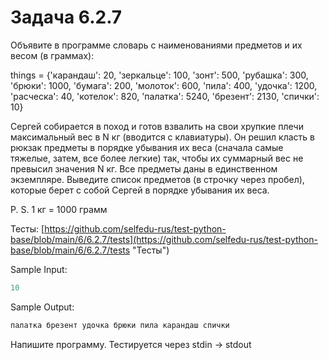 # Задача 6.2.7

Объявите в программе словарь с наименованиями предметов и их весом (в граммах):

things = {'карандаш': 20, 'зеркальце': 100, 'зонт': 500, 'рубашка': 300,
          'брюки': 1000, 'бумага': 200, 'молоток': 600, 'пила': 400, 'удочка': 1200,
          'расческа': 40, 'котелок': 820, 'палатка': 5240, 'брезент': 2130, 'спички': 10}

Сергей собирается в поход и готов взвалить на свои хрупкие плечи максимальный вес в N кг (вводится с клавиатуры). Он решил класть в рюкзак предметы в порядке убывания их веса (сначала самые тяжелые, затем, все более легкие) так, чтобы их суммарный вес не превысил значения N кг. Все предметы даны в единственном экземпляре. Выведите список предметов (в строчку через пробел), которые берет с собой Сергей в порядке убывания их веса.

P. S. 1 кг = 1000 грамм

Тесты: [https://github.com/selfedu-rus/test-python-base/blob/main/6/6.2.7/tests](https://github.com/selfedu-rus/test-python-base/blob/main/6/6.2.7/tests "Тесты")

Sample Input:

```python
10
```

Sample Output:

```python
палатка брезент удочка брюки пила карандаш спички
```

Напишите программу. Тестируется через stdin → stdout
